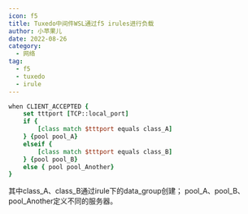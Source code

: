 ```yaml
---
icon: f5
title: Tuxedo中间件WSL通过f5 irules进行负载
author: 小苹果儿
date: 2022-08-26
category:
  - 网络
tag:
  - f5
  - tuxedo
  - irule
---
```


```tcl
when CLIENT_ACCEPTED {
    set tttport [TCP::local_port]
    if {
        [class match $tttport equals class_A]
    } {pool pool_A}
    elseif {
        [class match $tttport equals class_B]
    } {pool pool_B}
    else { pool pool_Another}
}
```

其中class_A、class_B通过irule下的data_group创建；
pool_A、pool_B、pool_Another定义不同的服务器。
